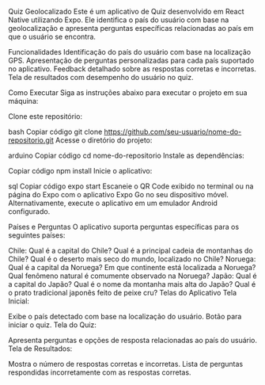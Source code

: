 Quiz Geolocalizado
Este é um aplicativo de Quiz desenvolvido em React Native utilizando Expo. Ele identifica o país do usuário com base na geolocalização e apresenta perguntas específicas relacionadas ao país em que o usuário se encontra.

Funcionalidades
Identificação do país do usuário com base na localização GPS.
Apresentação de perguntas personalizadas para cada país suportado no aplicativo.
Feedback detalhado sobre as respostas corretas e incorretas.
Tela de resultados com desempenho do usuário no quiz.

Como Executar
Siga as instruções abaixo para executar o projeto em sua máquina:

Clone este repositório:

bash
Copiar código
git clone https://github.com/seu-usuario/nome-do-repositorio.git
Acesse o diretório do projeto:

arduino
Copiar código
cd nome-do-repositorio
Instale as dependências:

Copiar código
npm install
Inicie o aplicativo:

sql
Copiar código
expo start
Escaneie o QR Code exibido no terminal ou na página do Expo com o aplicativo Expo Go no seu dispositivo móvel.
Alternativamente, execute o aplicativo em um emulador Android configurado.

Países e Perguntas
O aplicativo suporta perguntas específicas para os seguintes países:

Chile:
Qual é a capital do Chile?
Qual é a principal cadeia de montanhas do Chile?
Qual é o deserto mais seco do mundo, localizado no Chile?
Noruega:
Qual é a capital da Noruega?
Em que continente está localizada a Noruega?
Qual fenômeno natural é comumente observado na Noruega?
Japão:
Qual é a capital do Japão?
Qual é o nome da montanha mais alta do Japão?
Qual é o prato tradicional japonês feito de peixe cru?
Telas do Aplicativo
Tela Inicial:

Exibe o país detectado com base na localização do usuário.
Botão para iniciar o quiz.
Tela do Quiz:

Apresenta perguntas e opções de resposta relacionadas ao país do usuário.
Tela de Resultados:

Mostra o número de respostas corretas e incorretas.
Lista de perguntas respondidas incorretamente com as respostas corretas.
